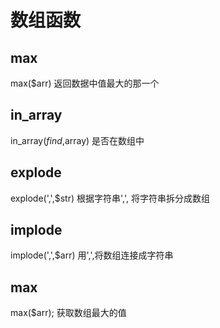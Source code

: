 # 数组函数

## max
max($arr) 返回数据中值最大的那一个

## in_array
in_array($find,$array) 是否在数组中

## explode
explode(',',$str) 根据字符串',', 将字符串拆分成数组

## implode
implode(',',$arr) 用',',将数组连接成字符串

## max
max($arr); 获取数组最大的值